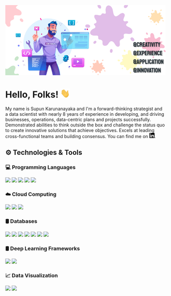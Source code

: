 [![Header](https://github.com/SupunKarunanayaka/SupunKarunanayaka/blob/main/Banner_Readme.jpg "Header")](https://some-url.dev/)

# Hello, Folks! <img src="https://github.com/SupunKarunanayaka/SupunKarunanayaka/blob/main/wave.gif" width="30px">

My name is Supun Karunanayaka and I'm a forward-thinking strategist and a data scientist with nearly 8 years of experience in developing, and driving businesses, operations, data-centric plans and projects successfully. Demonstrated abilities to think outside the box and challenge the status quo to create innovative solutions that achieve objectives. Excels at leading cross-functional teams and building consensus. You can find me on [![LinkedIn][1.1]][1].

## ⚙️ Technologies & Tools
### 💻 Programming Languages
![](https://img.shields.io/badge/Code-Python-informational?style=plastic&logo=python&logoColor=white&color=2bbc8a)
![](https://img.shields.io/badge/Code-R-informational?style=plastic&logo=R&logoColor=white&color=FFC107)
![](https://img.shields.io/badge/Code-Scala-informational?style=plastic&logo=scala&logoColor=white&color=DC322F)
![](https://img.shields.io/badge/Code-Julia-informational?style=plastic&logo=julia&logoColor=white&color=9558B2)
![](https://img.shields.io/badge/Code-Java-informational?style=plastic&logo=java&logoColor=white&color=007396)

### ☁️ Cloud Computing
![](https://img.shields.io/badge/Cloud-Azure-informational?style=plastic&logo=microsoft-azure&logoColor=white&color=2196F3)
![](https://img.shields.io/badge/Cloud-GCP-informational?style=plastic&logo=google-cloud&logoColor=white&color=EF5350)
![](https://img.shields.io/badge/Cloud-AWS-informational?style=plastic&logo=amazon-aws&logoColor=white&color=2bbc8a)

### 🛢️ Databases
![](https://img.shields.io/badge/SQL-MSSQL-informational?style=plastic&logo=microsoft-sql-server&logoColor=white&color=CC2927)
![](https://img.shields.io/badge/SQL-MySQL-informational?style=plastic&logo=mysql&logoColor=white&color=4479A1)
![](https://img.shields.io/badge/SQL-Oracle-informational?style=plastic&logo=oracle&logoColor=white&color=F80000)
![](https://img.shields.io/badge/SQL-PostgreSQL-informational?style=plastic&logo=postgresql&logoColor=white&color=336791)
![](https://img.shields.io/badge/NoSQL-MongoDB-informational?style=plastic&logo=mongodb&logoColor=white&color=47A248)
![](https://img.shields.io/badge/NoSQL-Cassandra-informational?style=plastic&logo=apache-cassandra&logoColor=white&color=1287B1)
![](https://img.shields.io/badge/NoSQL-HBase-informational?style=plastic&logo=apache&logoColor=white&color=D22128)

### 🛢️ Deep Learning Frameworks
![](https://img.shields.io/badge/DL-Tensorflow-informational?style=plastic&logo=tensorflow&logoColor=white&color=CC2927)
![](https://img.shields.io/badge/DL-PyTorch-informational?style=plastic&logo=pytourch&logoColor=white&color=CC2927)

### 📈 Data Visualization
![](https://img.shields.io/badge/Vendor-PowerBI-informational?style=plastic&logo=power-bi&logoColor=white&color=F2C811)
![](https://img.shields.io/badge/Vendor-Tableau-informational?style=plastic&logo=tableau&logoColor=white&color=E97627)

<!--
**SupunKarunanayaka/SupunKarunanayaka** is a ✨ _special_ ✨ repository because its `README.md` (this file) appears on your GitHub profile.

Here are some ideas to get you started:

- 🔭 I’m currently working on ...
- 🌱 I’m currently learning ...
- 👯 I’m looking to collaborate on ...
- 🤔 I’m looking for help with ...
- 💬 Ask me about ...
- 📫 How to reach me: ...
- 😄 Pronouns: ...
- ⚡ Fun fact: ...
-->

<!-- icons without padding -->

[1.1]: https://github.com/SupunKarunanayaka/SupunKarunanayaka/blob/main/LinkedIn.png (Linkedin icon)

<!-- links to your social media accounts -->

[1]: www.linkedin.com/in/supunkarunanayaka
